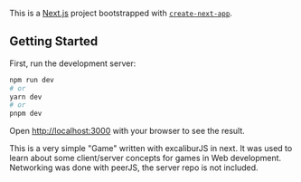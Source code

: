 This is a [Next.js](https://nextjs.org/) project bootstrapped with [`create-next-app`](https://github.com/vercel/next.js/tree/canary/packages/create-next-app).

## Getting Started

First, run the development server:

```bash
npm run dev
# or
yarn dev
# or
pnpm dev
```

Open [http://localhost:3000](http://localhost:3000) with your browser to see the result.

This is a very simple "Game" written with excaliburJS in next. It was used to learn about some client/server concepts for games in Web development.
Networking was done with peerJS, the server repo is not included.
